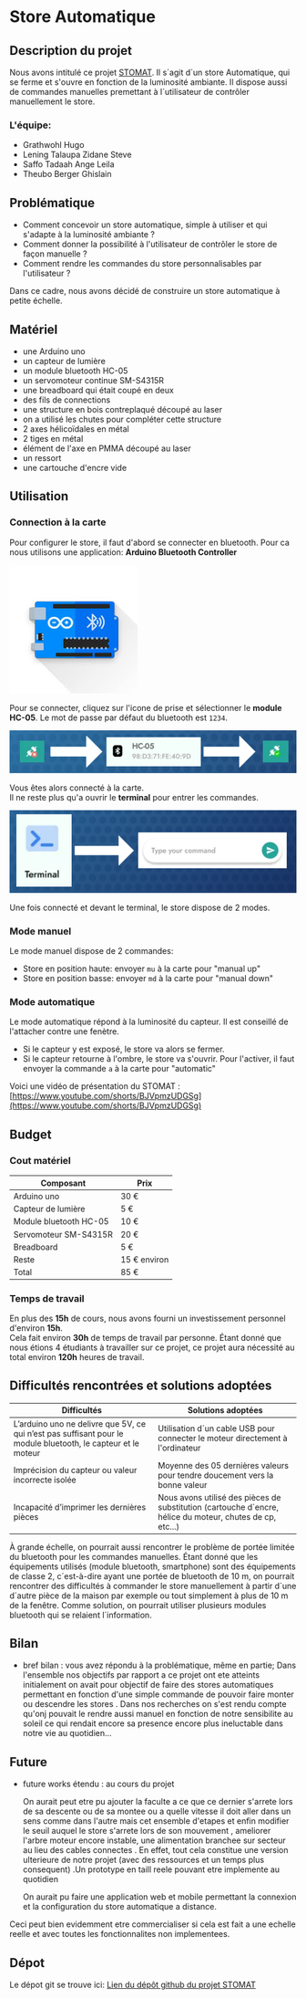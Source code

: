 # Store Automatique

## Description du projet
Nous avons intitulé ce projet [STOMAT](https://github.com/Stevelening/StoresAutomatiques). Il s´agit d´un store Automatique, qui se ferme et s'ouvre en fonction de la luminosité ambiante. Il dispose aussi de commandes manuelles premettant à l´utilisateur de contrôler manuellement le store.

### L'équipe:
- Grathwohl Hugo
- Lening Talaupa Zidane Steve
- Saffo Tadaah Ange Leila
- Theubo Berger Ghislain

## Problématique
- Comment concevoir un store automatique, simple à utiliser et qui s'adapte à la luminosité ambiante ?  
- Comment donner la possibilité à l'utilisateur de contrôler le store de façon manuelle ?  
- Comment rendre les commandes du store personnalisables par l'utilisateur ?  

Dans ce cadre, nous avons décidé de construire un store automatique à petite échelle.

## Matériel
- une Arduino uno
- un capteur de lumière
- un module bluetooth HC-05
- un servomoteur continue SM-S4315R
- une breadboard qui était coupé en deux
- des fils de connections
- une structure en bois contreplaqué découpé au laser
- on a utilisé les chutes pour compléter cette structure
- 2 axes hélicoïdales en métal
- 2 tiges en métal
- élément de l'axe en PMMA découpé au laser
- un ressort
- une cartouche d'encre vide

## Utilisation
### Connection à la carte
Pour configurer le store, il faut d'abord se connecter en bluetooth.
Pour ca nous utilisons une application: **Arduino Bluetooth Controller**  

![Arduino Bluetooth Controleur](images/Arduino_Bluetooth_Controller.png)  

Pour se connecter, cliquez sur l'icone de prise et sélectionner le **module HC-05**. Le mot de passe par défaut du bluetooth est `1234`.

![conection to HC-05](images/connection_to_HC_05.png)  

Vous êtes alors connecté à la carte.  
Il ne reste plus qu'a ouvrir le **terminal** pour entrer les commandes.  

![terminal](images/terminal.png)  


Une fois connecté et devant le terminal, le store dispose de 2 modes.

### Mode manuel
Le mode manuel dispose de 2 commandes:
- Store en position haute: envoyer ```mu``` à la carte pour "manual up"
- Store en position basse: envoyer ```md``` à la carte pour "manual down"

### Mode automatique
Le mode automatique répond à la luminosité du capteur. Il est conseillé de l'attacher contre une fenètre.  
- Si le capteur y est exposé, le store va alors se fermer.
- Si le capteur retourne à l'ombre, le store va s'ouvrir.
Pour l'activer, il faut envoyer la commande ```a``` à la carte pour "automatic"  
  
Voici une vidéo de présentation du STOMAT : [https://www.youtube.com/shorts/BJVpmzUDGSg](https://www.youtube.com/shorts/BJVpmzUDGSg)


## Budget
### Cout matériel
| Composant              | Prix         |
|------------------------|--------------|
| Arduino uno            | 30 €         |
| Capteur de lumière     | 5 €          |
| Module bluetooth HC-05 | 10 €         |
| Servomoteur SM-S4315R  | 20 €         |
| Breadboard             | 5 €          |
| Reste                  | 15 € environ |
| Total                  | 85 €         |

### Temps de travail
En plus des **15h** de cours, nous avons fourni un investissement personnel d'environ **15h**.  
Cela fait environ **30h** de temps de travail par personne. Étant donné que nous étions 4 étudiants à travailler sur ce projet, ce projet aura nécessité au total environ **120h** heures de travail.

## Difficultés rencontrées et solutions adoptées

| **Difficultés**      | **Solutions adoptées** |
|----------------------|------------------------|
| L’arduino uno ne delivre que 5V, ce qui n’est pas suffisant pour le module bluetooth, le capteur et le moteur | Utilisation d´un cable USB pour connecter le moteur directement à l'ordinateur | 
| Imprécision du capteur ou valeur incorrecte isolée | Moyenne des 05 dernières valeurs pour tendre doucement vers la bonne valeur |
| Incapacité d’imprimer les dernières pièces | Nous avons utilisé des pièces de substitution (cartouche d´encre, hélice du moteur, chutes de cp, etc...) |


À grande échelle, on pourrait aussi rencontrer le problème de portée limitée du bluetooth pour les commandes manuelles. Étant donné que les équipements utilisés (module bluetooth, smartphone) sont des équipements de classe 2, c´est-à-dire ayant une portée de bluetooth de 10 m, on pourrait rencontrer des difficultés à commander le store manuellement à partir d´une d´autre pièce de la maison par exemple ou tout simplement à plus de 10 m de la fenêtre. Comme solution, on pourrait utiliser plusieurs modules bluetooth qui se relaient l´information.


## Bilan
- bref bilan : vous avez répondu à la problématique, même en partie;
Dans l'ensemble nos objectifs par rapport a ce projet ont ete atteints initialement on avait pour objectif de faire des stores automatiques permettant en fonction d'une simple commande de pouvoir faire monter ou descendre les stores . Dans nos recherches on s'est rendu compte qu'onj pouvait le rendre aussi manuel en fonction de notre sensibilite au soleil ce qui rendait encore sa presence encore plus ineluctable dans notre vie au quotidien...

## Future
- future works étendu : au cours du projet
 
    On aurait peut etre pu ajouter la faculte a ce que ce dernier s'arrete lors de sa descente ou de sa montee  ou a quelle vitesse il doit aller dans un sens comme dans l'autre mais cet ensemble d'etapes et enfin modifier le seuil auquel le store s'arrete lors de son mouvement , ameliorer l'arbre moteur encore instable, une alimentation branchee sur secteur au lieu des cables connectes . En effet, tout cela constitue une version ulterieure de notre projet (avec des ressources et un temps plus consequent) .Un prototype en taill reele pouvant etre implemente au quotidien

    On aurait pu faire une application web et mobile permettant la connexion et la configuration du store automatique a distance.

Ceci peut bien evidemment etre commercialiser si cela est fait a une echelle reelle et avec toutes les fonctionnalites non implementees.

## Dépot
Le dépot git se trouve ici: [Lien du dépôt github du projet STOMAT](https://github.com/Stevelening/StoresAutomatiques)